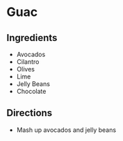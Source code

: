 # Guac

## Ingredients
* Avocados
* Cilantro
* Olives
* Lime
* Jelly Beans
* Chocolate

## Directions
* Mash up avocados and jelly beans
